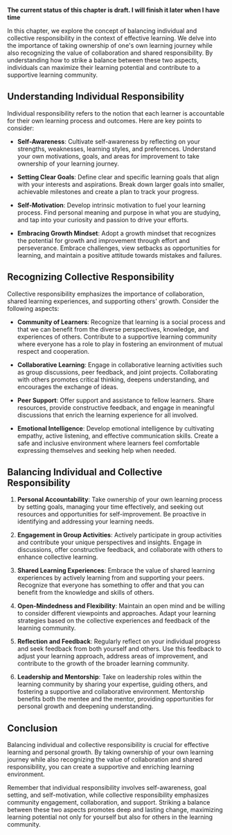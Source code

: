 **The current status of this chapter is draft. I will finish it later when I have time**

In this chapter, we explore the concept of balancing individual and collective responsibility in the context of effective learning. We delve into the importance of taking ownership of one's own learning journey while also recognizing the value of collaboration and shared responsibility. By understanding how to strike a balance between these two aspects, individuals can maximize their learning potential and contribute to a supportive learning community.

Understanding Individual Responsibility
---------------------------------------

Individual responsibility refers to the notion that each learner is accountable for their own learning process and outcomes. Here are key points to consider:

* **Self-Awareness**: Cultivate self-awareness by reflecting on your strengths, weaknesses, learning styles, and preferences. Understand your own motivations, goals, and areas for improvement to take ownership of your learning journey.

* **Setting Clear Goals**: Define clear and specific learning goals that align with your interests and aspirations. Break down larger goals into smaller, achievable milestones and create a plan to track your progress.

* **Self-Motivation**: Develop intrinsic motivation to fuel your learning process. Find personal meaning and purpose in what you are studying, and tap into your curiosity and passion to drive your efforts.

* **Embracing Growth Mindset**: Adopt a growth mindset that recognizes the potential for growth and improvement through effort and perseverance. Embrace challenges, view setbacks as opportunities for learning, and maintain a positive attitude towards mistakes and failures.

Recognizing Collective Responsibility
-------------------------------------

Collective responsibility emphasizes the importance of collaboration, shared learning experiences, and supporting others' growth. Consider the following aspects:

* **Community of Learners**: Recognize that learning is a social process and that we can benefit from the diverse perspectives, knowledge, and experiences of others. Contribute to a supportive learning community where everyone has a role to play in fostering an environment of mutual respect and cooperation.

* **Collaborative Learning**: Engage in collaborative learning activities such as group discussions, peer feedback, and joint projects. Collaborating with others promotes critical thinking, deepens understanding, and encourages the exchange of ideas.

* **Peer Support**: Offer support and assistance to fellow learners. Share resources, provide constructive feedback, and engage in meaningful discussions that enrich the learning experience for all involved.

* **Emotional Intelligence**: Develop emotional intelligence by cultivating empathy, active listening, and effective communication skills. Create a safe and inclusive environment where learners feel comfortable expressing themselves and seeking help when needed.

Balancing Individual and Collective Responsibility
--------------------------------------------------

1. **Personal Accountability**: Take ownership of your own learning process by setting goals, managing your time effectively, and seeking out resources and opportunities for self-improvement. Be proactive in identifying and addressing your learning needs.

2. **Engagement in Group Activities**: Actively participate in group activities and contribute your unique perspectives and insights. Engage in discussions, offer constructive feedback, and collaborate with others to enhance collective learning.

3. **Shared Learning Experiences**: Embrace the value of shared learning experiences by actively learning from and supporting your peers. Recognize that everyone has something to offer and that you can benefit from the knowledge and skills of others.

4. **Open-Mindedness and Flexibility**: Maintain an open mind and be willing to consider different viewpoints and approaches. Adapt your learning strategies based on the collective experiences and feedback of the learning community.

5. **Reflection and Feedback**: Regularly reflect on your individual progress and seek feedback from both yourself and others. Use this feedback to adjust your learning approach, address areas of improvement, and contribute to the growth of the broader learning community.

6. **Leadership and Mentorship**: Take on leadership roles within the learning community by sharing your expertise, guiding others, and fostering a supportive and collaborative environment. Mentorship benefits both the mentee and the mentor, providing opportunities for personal growth and deepening understanding.

Conclusion
----------

Balancing individual and collective responsibility is crucial for effective learning and personal growth. By taking ownership of your own learning journey while also recognizing the value of collaboration and shared responsibility, you can create a supportive and enriching learning environment.

Remember that individual responsibility involves self-awareness, goal setting, and self-motivation, while collective responsibility emphasizes community engagement, collaboration, and support. Striking a balance between these two aspects promotes deep and lasting change, maximizing learning potential not only for yourself but also for others in the learning community.
